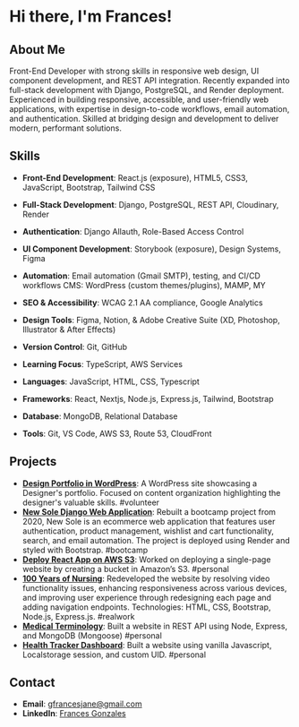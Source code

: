 # Hi there, I'm Frances!

## About Me

Front-End Developer with strong skills in responsive web design, UI component development, and REST API integration. Recently expanded into full-stack development with Django, PostgreSQL, and Render deployment. Experienced in building responsive, accessible, and user-friendly web applications, with expertise in design-to-code workflows, email automation, and authentication. Skilled at bridging design and development to deliver modern, performant solutions.

## Skills

- **Front-End Development**: React.js (exposure), HTML5, CSS3, JavaScript, Bootstrap, Tailwind CSS
- **Full-Stack Development**: Django, PostgreSQL, REST API, Cloudinary, Render
- **Authentication**: Django Allauth, Role-Based Access Control
- **UI Component Development**: Storybook (exposure), Design Systems, Figma
- **Automation**: Email automation (Gmail SMTP), testing, and CI/CD workflows
CMS: WordPress (custom themes/plugins), MAMP, MY
- **SEO & Accessibility**: WCAG 2.1 AA compliance, Google Analytics
- **Design Tools**: Figma, Notion, & Adobe Creative Suite (XD, Photoshop, Illustrator & After Effects)
- **Version Control**: Git, GitHub
- **Learning Focus**: TypeScript, AWS Services

- **Languages**: JavaScript, HTML, CSS, Typescript
- **Frameworks**: React, Nextjs, Node.js, Express.js, Tailwind, Bootstrap
- **Database**: MongoDB, Relational Database
- **Tools**: Git, VS Code, AWS S3, Route 53, CloudFront

## Projects
- **[Design Portfolio in WordPress](https://malexanaomi.site)**: A WordPress site showcasing a Designer's portfolio. Focused on content organization highlighting the designer's valuable skills. #volunteer
- **[New Sole Django Web Application](https://github.com/francesjgonzales/newsole2)**: Rebuilt a bootcamp project from 2020, New Sole is an ecommerce web application that features user authentication, product management, wishlist and cart functionality, search, and email automation. The project is deployed using Render and styled with Bootstrap. #bootcamp
- **[Deploy React App on AWS S3](https://gfrancesjane.com/2025/02/05/deploy-react-app-on-aws-s3/)**: Worked on deploying a single-page website by creating a bucket in Amazon’s S3. #personal
- **[100 Years of Nursing](https://www.100yearsofnursing.ca/)**: Redeveloped the website by resolving video functionality issues, enhancing responsiveness across various devices, and improving user experience through redesigning each page and adding navigation endpoints. Technologies: HTML, CSS, Bootstrap, Node.js, Express.js. #realwork
- **[Medical Terminology](https://medical-terminology-1.onrender.com/)**: Built a website in REST API using Node, Express, and MongoDB (Mongoose) #personal
- **[Health Tracker Dashboard](https://patient-tracker-site.netlify.app/)**: Built a website using vanilla Javascript, Localstorage session, and custom UID. #personal

## Contact

- **Email**: gfrancesjane@gmail.com
- **LinkedIn**: [Frances Gonzales](https://www.linkedin.com/in/frances-gonzales/)
